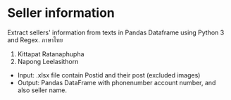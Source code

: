 # Seller information
Extract sellers' information from texts in Pandas Dataframe using Python 3 and Regex. ภาษาไทย

1. Kittapat Ratanaphupha
2. Napong Leelasithorn

- Input: .xlsx file contain Postid and their post (excluded images)
- Output: Pandas DataFrame with phonenumber account number, and also seller name.
